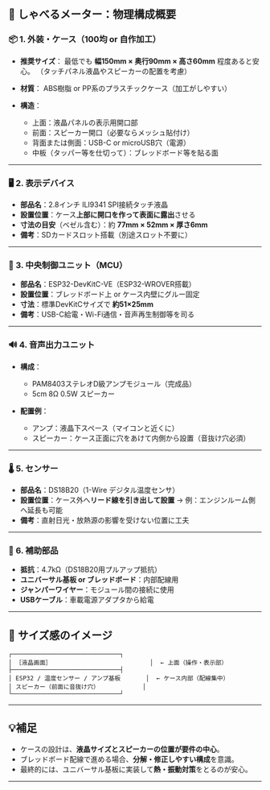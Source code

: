 ## 🧠 しゃべるメーター：物理構成概要

### 📦 1. 外装・ケース（100均 or 自作加工）

* **推奨サイズ**：
  最低でも **幅150mm × 奥行90mm × 高さ60mm** 程度あると安心。
  （タッチパネル液晶やスピーカーの配置を考慮）

* **材質**：
  ABS樹脂 or PP系のプラスチックケース（加工がしやすい）

* **構造**：

  * 上面：液晶パネルの表示用開口部
  * 前面：スピーカー開口（必要ならメッシュ貼付け）
  * 背面または側面：USB-C or microUSB穴（電源）
  * 中板（タッパー等を仕切って）：ブレッドボード等を貼る面

---

### 🖥️ 2. 表示デバイス

* **部品名**：2.8インチ ILI9341 SPI接続タッチ液晶
* **設置位置**：ケース**上部に開口を作って表面に露出**させる
* **寸法の目安**（ベゼル含む）：約 **77mm × 52mm × 厚さ6mm**
* **備考**：SDカードスロット搭載（別途スロット不要に）

---

### 🧠 3. 中央制御ユニット（MCU）

* **部品名**：ESP32-DevKitC-VE（ESP32-WROVER搭載）
* **設置位置**：ブレッドボード上 or ケース内壁にグルー固定
* **寸法**：標準DevKitCサイズで **約51×25mm**
* **備考**：USB-C給電・Wi-Fi通信・音声再生制御等を司る

---

### 🔊 4. 音声出力ユニット

* **構成**：

  * PAM8403ステレオD級アンプモジュール（完成品）
  * 5cm 8Ω 0.5W スピーカー

* **配置例**：

  * アンプ：液晶下スペース（マイコンと近くに）
  * スピーカー：ケース正面に穴をあけて内側から設置（音抜け穴必須）

---

### 🌡️ 5. センサー

* **部品名**：DS18B20（1-Wire デジタル温度センサ）
* **設置位置**：ケース外へ**リード線を引き出して設置**
  → 例：エンジンルーム側へ延長も可能
* **備考**：直射日光・放熱源の影響を受けない位置に工夫

---

### 🔌 6. 補助部品

* **抵抗**：4.7kΩ（DS18B20用プルアップ抵抗）
* **ユニバーサル基板 or ブレッドボード**：内部配線用
* **ジャンパーワイヤー**：モジュール間の接続に使用
* **USBケーブル**：車載電源アダプタから給電

---

## 📐 サイズ感のイメージ

```
┌──────────────────────────────┐
│ ［液晶画面］                　　　　　   │  ← 上面（操作・表示部）
├──────────────────────────────┤
│ ESP32 / 温度センサー / アンプ基板       │  ← ケース内部（配線集中）
│ スピーカー（前面に音抜け穴）            │
└──────────────────────────────┘
```

---

## 💡補足

* ケースの設計は、**液晶サイズとスピーカーの位置が要件の中心**。
* ブレッドボード配線で進める場合、**分解・修正しやすい構成**を意識。
* 最終的には、ユニバーサル基板に実装して**熱・振動対策**をとるのが安心。

---
